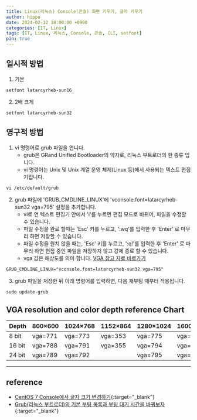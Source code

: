 ```yaml
---
title: Linux(리눅스) Console(콘솔) 화면 키우기, 글자 키우기
author: hippo
date: 2024-02-12 18:00:00 +0900
categories: [IT, Linux]
tags: [IT, Linux, 리눅스, Console, 콘솔, CLI, setfont]
pin: true
---
```


## 일시적 방법

1. 기본
```shell
setfont latarcyrheb-sun16
```


2. 2배 크게
```shell
setfont latarcyrheb-sun32
```



## 영구적 방법

1. vi 명령어로 grub 파일을 엽니다.
   * grub은 GRand Unified Bootloader의 약자로, 리눅스 부트로더의 한 종류 입니다. 
   * vi 명령어는 Unix 및 Unix 계열 운영 체제(Linux 등)에서 사용되는 텍스트 편집기입니다.
```shell
vi /etc/default/grub
```

2. grub 파일에 'GRUB_CMDLINE_LINUX'에 'vconsole.font=latarcyrheb-sun32 vga=795' 설정을 추가합니다.
   * vi로 연 텍스트 편집기 안에서 'i'를 누르면 편집 모드로 바뀌어, 파일을 수정할 수 있습니다. 
   * 파일 수정을 완료 할때는 'Esc' 키를 누르고, ':wq'를 입력한 후 'Enter' 로 마무리 하면 저장할 수 있습니다.
   * 파일 수정을 원치 않을 때는, 'Esc' 키를 누르고, ':q!'를 입력한 후 'Enter' 로 마무리 하면 편집 중인 파일을 저장하지 않고 강제 종료 할 수 있습니다.
   * vga 값은 해상도를 의미 합니다. [VGA 참고 자료 바로가기](#vga-resolution-and-color-depth-reference-chart)
```
GRUB_CMDLINE_LINUX="vconsole.font=latarcyrheb-sun32 vga=795"
```

3. grub 파일을 저장한 뒤 아래 명령어를 입력하면, 다음 재부팅 때부터 적용됩니다.
```shell
sudo update-grub
```



## VGA resolution and color depth reference Chart

| Depth  | 800×600  | 1024×768 | 1152×864 | 1280×1024 | 1600×1200 |
|--------|----------|----------|----------|-----------|-----------|
| 8 bit  | vga=771  | vga=773  | vga=353  | vga=775   | vga=796   |
| 16 bit | vga=788  | vga=791  | vga=355  | vga=794   | vga=798   |
| 24 bit | vga=789  | vga=792  |          | vga=795   | vga=799   |


---
## reference
- [CentOS 7 Console에서 글자 크기 변경하기](https://hec-ker.tistory.com/332){:target="_blank"}
- [Grub(리눅스 부트로더)의 기본 부팅 목록과 부팅 대기 시간을 바꿔보자](https://itmir.tistory.com/60){:target="_blank"}

